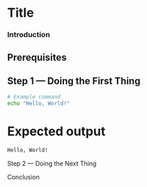 # Title

### Introduction

<!-- 
1. What is the tutorial about?
2. Why should the reader learn this topic?
3. What will the reader do or create in this tutorial?
4. What will the reader have accomplished when they’re done?
-->

## Prerequisites

<!-- 
1. System and technical requirements needed, such as Git, Node.js, Yarn, or Docker. 
2. Additional service accounts your reader will need.
3. Conceptual articles that provide important background a reader might find helpful, such as Understanding the Account Abstraction.
-->

## Step 1 — Doing the First Thing

<!-- 
1. Explain what will be done in this step
2. Include commands in separate code blocks
3. Explain what the command does and what its output means
-->

```bash
# Example command
echo "Hello, World!"
```

<!--
1. Explain the command output
-->

# Expected output

```bash
Hello, World!
```

Step 2 — Doing the Next Thing
<!-- Repeat the format of Step 1 for all subsequent steps -->

Conclusion
<!-- 
1. Summarize what the reader has accomplished by following your tutorial
2. Describe what the reader can do next
-->
